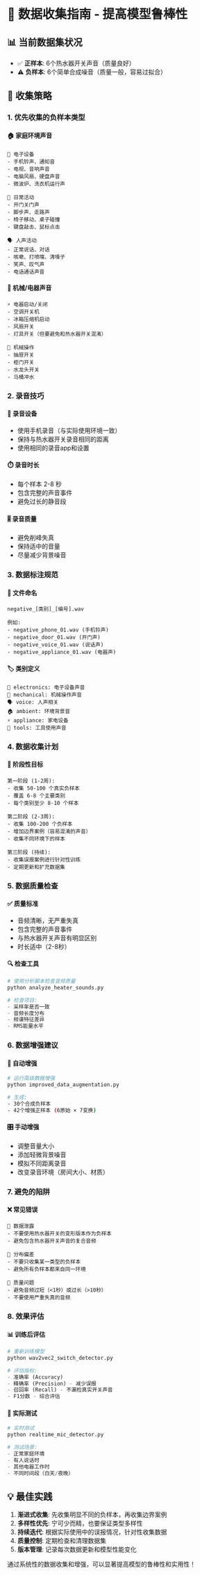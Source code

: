 # 🎵 数据收集指南 - 提高模型鲁棒性

## 📊 当前数据集状况
- ✅ **正样本**: 6个热水器开关声音（质量良好）
- ⚠️ **负样本**: 6个简单合成噪音（质量一般，容易过拟合）

## 🎯 收集策略

### 1. **优先收集的负样本类型**

#### 🏠 家庭环境声音
```
📱 电子设备
- 手机铃声、通知音
- 电视、音响声音
- 电脑风扇、硬盘声音
- 微波炉、洗衣机运行声

🚪 日常活动
- 开门关门声
- 脚步声、走路声
- 椅子移动、桌子碰撞
- 键盘敲击、鼠标点击

🗣️ 人声活动
- 正常说话、对话
- 咳嗽、打喷嚏、清嗓子
- 笑声、叹气声
- 电话通话声音
```

#### 🔧 机械/电器声音
```
⚡ 电器启动/关闭
- 空调开关机
- 冰箱压缩机启动
- 风扇开关
- 灯具开关（但要避免和热水器开关混淆）

🔨 机械操作
- 抽屉开关
- 柜门开关
- 水龙头开关
- 马桶冲水
```

### 2. **录音技巧**

#### 📱 录音设备
- 使用手机录音（与实际使用环境一致）
- 保持与热水器开关录音相同的距离
- 使用相同的录音app和设置

#### ⏱️ 录音时长
- 每个样本 2-8 秒
- 包含完整的声音事件
- 避免过长的静音段

#### 🎚️ 录音质量
- 避免削峰失真
- 保持适中的音量
- 尽量减少背景噪音

### 3. **数据标注规范**

#### 📝 文件命名
```
negative_[类别]_[编号].wav

例如:
- negative_phone_01.wav (手机铃声)
- negative_door_01.wav (开门声)
- negative_voice_01.wav (说话声)
- negative_appliance_01.wav (电器声)
```

#### 🏷️ 类别定义
```
📱 electronics: 电子设备声音
🚪 mechanical: 机械操作声音
🗣️ voice: 人声相关
🏠 ambient: 环境背景音
⚡ appliance: 家电设备
🔧 tools: 工具使用声音
```

### 4. **数据收集计划**

#### 📅 阶段性目标
```
第一阶段 (1-2周):
- 收集 50-100 个真实负样本
- 覆盖 6-8 个主要类别
- 每个类别至少 8-10 个样本

第二阶段 (2-3周):
- 收集 100-200 个负样本
- 增加边界案例（容易混淆的声音）
- 收集不同环境下的样本

第三阶段 (持续):
- 收集误报案例进行针对性训练
- 定期更新和扩充数据集
```

### 5. **数据质量检查**

#### ✅ 质量标准
- 音频清晰，无严重失真
- 包含完整的声音事件
- 与热水器开关声音有明显区别
- 时长适中（2-8秒）

#### 🔍 检查工具
```python
# 使用分析脚本检查音频质量
python analyze_heater_sounds.py

# 检查项目:
- 采样率是否一致
- 音频长度分布
- 频谱特征差异
- RMS能量水平
```

### 6. **数据增强建议**

#### 🔄 自动增强
```bash
# 运行高级数据增强
python improved_data_augmentation.py

# 生成:
- 30个合成负样本
- 42个增强正样本 (6原始 × 7变换)
```

#### 🎛️ 手动增强
- 调整音量大小
- 添加轻微背景噪音
- 模拟不同距离录音
- 改变录音环境（房间大小、材质）

### 7. **避免的陷阱**

#### ❌ 常见错误
```
🚫 数据泄露
- 不要使用热水器开关的变形版本作为负样本
- 避免包含热水器开关声音的复合音频

🚫 分布偏差
- 不要只收集某一类型的负样本
- 避免所有负样本都来自同一环境

🚫 质量问题
- 避免音频过短（<1秒）或过长（>10秒）
- 不要使用严重失真的音频
```

### 8. **效果评估**

#### 📊 训练后评估
```python
# 重新训练模型
python wav2vec2_switch_detector.py

# 评估指标:
- 准确率 (Accuracy)
- 精确率 (Precision) - 减少误报
- 召回率 (Recall) - 不漏检真实开关声音
- F1分数 - 综合评估
```

#### 🎯 实际测试
```python
# 实时测试
python realtime_mic_detector.py

# 测试场景:
- 正常家庭环境
- 有人说话时
- 其他电器工作时
- 不同时间段（白天/夜晚）
```

## 💡 最佳实践

1. **渐进式收集**: 先收集明显不同的负样本，再收集边界案例
2. **多样性优先**: 宁可少而精，也要保证类型多样性
3. **持续迭代**: 根据实际使用中的误报情况，针对性收集数据
4. **质量控制**: 定期检查和清理数据集
5. **版本管理**: 记录每次数据更新和模型性能变化

通过系统性的数据收集和增强，可以显著提高模型的鲁棒性和实用性！ 
